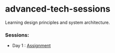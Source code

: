 # advanced-tech-sessions
Learning design principles and system architecture. 


### Sessions:
- Day 1 : <a href="https://github.com/robinwpdeveloper/advanced-tech-sessions/tree/master/day-1/assignment">Assignment</a>  